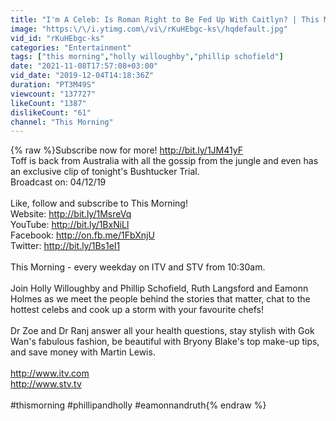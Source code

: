 ```yaml
---
title: "I'm A Celeb: Is Roman Right to Be Fed Up With Caitlyn? | This Morning"
image: "https:\/\/i.ytimg.com\/vi\/rKuHEbgc-ks\/hqdefault.jpg"
vid_id: "rKuHEbgc-ks"
categories: "Entertainment"
tags: ["this morning","holly willoughby","phillip schofield"]
date: "2021-11-08T17:57:08+03:00"
vid_date: "2019-12-04T14:18:36Z"
duration: "PT3M49S"
viewcount: "137727"
likeCount: "1387"
dislikeCount: "61"
channel: "This Morning"
---
```

{% raw %}Subscribe now for more! <a rel="nofollow" target="blank" href="http://bit.ly/1JM41yF">http://bit.ly/1JM41yF</a><br />Toff is back from Australia with all the gossip from the jungle and even has an exclusive clip of tonight's Bushtucker Trial.<br />Broadcast on: 04/12/19<br /><br />Like, follow and subscribe to This Morning!<br />Website: <a rel="nofollow" target="blank" href="http://bit.ly/1MsreVq">http://bit.ly/1MsreVq</a><br />YouTube: <a rel="nofollow" target="blank" href="http://bit.ly/1BxNiLl">http://bit.ly/1BxNiLl</a><br />Facebook: <a rel="nofollow" target="blank" href="http://on.fb.me/1FbXnjU">http://on.fb.me/1FbXnjU</a><br />Twitter: <a rel="nofollow" target="blank" href="http://bit.ly/1Bs1eI1">http://bit.ly/1Bs1eI1</a><br /><br />This Morning - every weekday on ITV and STV from 10:30am.<br /><br />Join Holly Willoughby and Phillip Schofield, Ruth Langsford and Eamonn Holmes as we meet the people behind the stories that matter, chat to the hottest celebs and cook up a storm with your favourite chefs!<br /><br />Dr Zoe and Dr Ranj answer all your health questions, stay stylish with Gok Wan's fabulous fashion, be beautiful with Bryony Blake's top make-up tips, and save money with Martin Lewis.<br /><br /><a rel="nofollow" target="blank" href="http://www.itv.com">http://www.itv.com</a><br /><a rel="nofollow" target="blank" href="http://www.stv.tv">http://www.stv.tv</a><br /><br />#thismorning #phillipandholly #eamonnandruth{% endraw %}
